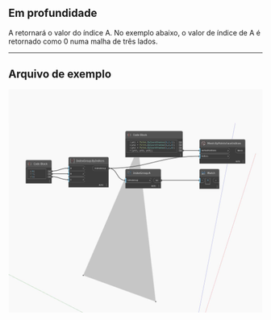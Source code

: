 ## Em profundidade
A retornará o valor do índice A. No exemplo abaixo, o valor de índice de A é retornado como 0 numa malha de três lados.
___
## Arquivo de exemplo

![A](./Autodesk.DesignScript.Geometry.IndexGroup.A_img.jpg)

